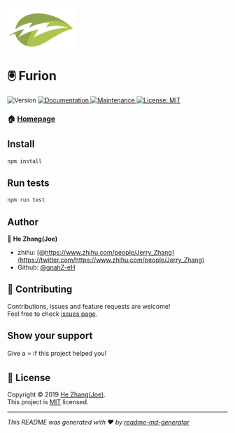 ![Furion](src/main/resources/logo.png)
<h1 align="left">🖲️ Furion</h1>
<p>
  <img alt="Version" src="https://img.shields.io/badge/version-0.1.0-blue.svg?cacheSeconds=2592000" />
  <a href="https://github.com/gnahZ-eH/Furion/blob/master/README.md">
    <img alt="Documentation" src="https://img.shields.io/badge/documentation-yes-brightgreen.svg" target="_blank" />
  </a>
  <a href="https://github.com/kefranabg/readme-md-generator/graphs/commit-activity">
    <img alt="Maintenance" src="https://img.shields.io/badge/Maintained%3F-yes-green.svg" target="_blank" />
  </a>
  <a href="https://github.com/gnahZ-eH/Furion/blob/master/LICENSE">
    <img alt="License: MIT" src="https://img.shields.io/badge/License-MIT-yellow.svg" target="_blank" />
  </a>
</p>

### 🏠 [Homepage](https://github.com/gnahZ-eH/Furion)

## Install

```sh
npm install
```

## Run tests

```sh
npm run test
```

## Author

👤 **He Zhang(Joe)**

* zhihu: [@https://www.zhihu.com/people/Jerry_Zhang](https://twitter.com/https://www.zhihu.com/people/Jerry_Zhang)
* Github: [@gnahZ-eH](https://github.com/gnahZ-eH)

## 🤝 Contributing

Contributions, issues and feature requests are welcome!<br />Feel free to check [issues page](https://github.com/gnahZ-eH/Furion/issues).

## Show your support

Give a ⭐️ if this project helped you!

## 📝 License

Copyright © 2019 [He Zhang(Joe)](https://github.com/gnahZ-eH).<br />
This project is [MIT](https://github.com/gnahZ-eH/Furion/blob/master/LICENSE) licensed.

***
_This README was generated with ❤️ by [readme-md-generator](https://github.com/kefranabg/readme-md-generator)_